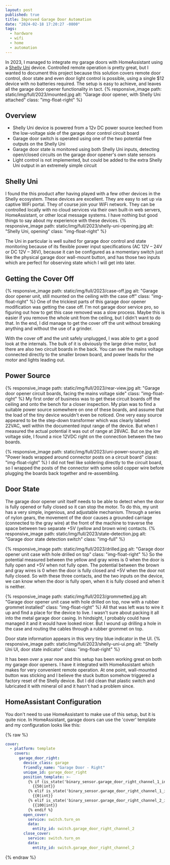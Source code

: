 ```yaml
---
layout: post
published: true
title: Improved Garage Door Automation
date: "2024-02-18 17:20:27 -0800"
tags:
  - hardware
  - wifi
  - home
  - automation
---
```


In 2023, I managed to integrate my garage doors with HomeAssistant using a
[Shelly Uni](https://kb.shelly.cloud/knowledge-base/shelly-uni) device.
Controlled remote operation is pretty great, but I wanted to document this
project because this solution covers remote door control, door state and even
door light control is possible, using a single $12 device with no batteries
required. The setup is easy to achieve, and leaves all the garage door opener
functionality in tact.
{%
  responsive_image path: static/img/full/2023/mounted.jpg
  alt: "Garage door opener, with Shelly Uni attached"
  class: "img-float-right"
%}

## Overview

- Shelly Uni device is powered from a 12v DC power source leeched from the
  low-voltage side of the garage door control circuit board
- Garage door switch is operated using one of the two potential free outputs on
  the Shelly Uni
- Garage door state is monitored using both Shelly Uni inputs, detecting
  open/closed circuits on the garage door opener's own state sensors
- Light control is not implemented, but could be added to the extra Shelly
  Uni output in an extremely simple circuit

<!--more-->

## Shelly Uni

I found the this product after having played with a few other devices in the
Shelly ecosystem. These devices are excellent. They are easy to set up via
captive WiFi portal. They of course join your WiFi network. They can be
controlled locally with no cloud services via their own built-in web servers,
HomeAssistant, or other local message systems. I have nothing but good things
to say about my experience with these devices.
{%
  responsive_image path: static/img/full/2023/shelly-uni-opening.jpg
  alt: "Shelly Uni, opening"
  class: "img-float-right"
%}

The Uni in particular is well suited for garage door control and state
monitoring because of its flexible power input specifications (AC 12V – 24V or
DC 12V – 36V), because it can be configured as a momentary switch just like the
physical garage door wall-mount button, and has those two inputs which are
perfect for observing state which I will get into later.

## Getting the Cover Off

{%
  responsive_image path: static/img/full/2023/case-off.jpg
  alt: "Garage door opener unit, still mounted on the ceiling with the case off"
  class: "img-float-right"
%}
One of the trickiest parts of this garage door opener modification was getting
the case off. I'm not garage door service pro, so figuring out how to get this
case removed was a slow process. Maybe this is easier if you remove the whole
unit from the ceiling, but I didn't want to do that. In the end, I did manage
to get the cover off the unit without breaking anything and without the use of
a grinder.

With the cover off and the unit safely unplugged, I was able to get a good look
at the internals. The bulk of it is obviously the large drive motor, but there
are also two circuit boards in the back. You can see the mains voltage
connected directly to the smaller brown board, and power leads for the motor
and lights leading out.

## Power Source

{%
  responsive_image path: static/img/full/2023/rear-view.jpg
  alt: "Garage door opener circuit boards, facing the mains voltage side"
  class: "img-float-right"
%}
My first order of business was to get these circuit boards off the ceiling and
onto the bench for a closer inspection. My plan was to find a suitable power
source somewhere on one of these boards, and assume that the load of the tiny
device wouldn't even be noticed. One very easy source appeared to be the
step-down transformer which was clearly labeled 22VAC, well within the
documented input range of the device. But when I measured the actual potential
it was out of range at 28VAC. But on the low voltage side, I found a nice 12VDC
right on the connection between the two boards.

{%
  responsive_image path: static/img/full/2023/uni-power-source.jpg
  alt: "Power leads wrapped around connector posts on a circuit board"
  class: "img-float-right"
%}
I did not feel like soldering directly to the circuit board, so I wrapped the
posts of the connector with some solid copper wire before plugging the boards
back together and re-assembling.

## Door State

The garage door opener unit itself needs to be able to detect when the door is
fully opened or fully closed so it can stop the motor. To do this, my unit has
a very simple, ingenious, and adjustable mechanism. Through a series of nylon
gears, the movement of the door causes a grounded carriage (connected to the
gray wire) at the front of the machine to traverse the space between two
separate +5V (yellow and brown wire) contacts.
{%
  responsive_image path: static/img/full/2023/state-detection.jpg
  alt: "Garage door state detection switch"
  class: "img-full"
%}

{%
  responsive_image path: static/img/full/2023/drilled.jpg
  alt: "Garage door opener unit case with hole drilled on top"
  class: "img-float-right"
%}
So the potential measured between the yellow and gray wires is 0 when the door
is fully open and +5V when not fully open. The potential between the brown and
gray wires is 0 when the door is fully closed and +5V when the door not fully
closed. So with these three contacts, and the two inputs on the device, we
can know when the door is fully open, when it is fully closed and when it is
neither.

{%
  responsive_image path: static/img/full/2023/grommetted.jpg
  alt: "Garage door opener unit case with hole drilled on top, now with a rubber grommet installed"
  class: "img-float-right"
%}
All that was left was to wire it up and find a place for the device to live. I
wasn't sure about packing it all into the metal garage door casing. In
hindsight, I probably could have managed it and it would have looked nicer. But
I wound up drilling a hole in the case and routing the cables through a rubber
grommet on top.

Door state information appears in this very tiny blue indicator in the UI.
{%
  responsive_image path: static/img/full/2023/shelly-uni-ui.png
  alt: "Shelly Uni UI, door state indicator"
  class: "img-float-right"
%}

It has been over a year now and this setup has been working great on both my
garage door openers. I have it integrated with HomeAssistant which makes for
very convenient remote operation. At one point, wall-mounted button was
sticking and I believe the stuck button somehow triggered a factory reset of
the Shelly device. But I did clean that plastic switch and lubricated it with
mineral oil and it hasn't had a problem since.

## HomeAssistant Configuration

You don't need to use HomeAssistant to make use of this setup, but it is quite
nice. In HomeAssistant, garage doors can use the 'cover' template and my
configuration looks like this:

{% raw %}

```yml
cover:
  - platform: template
    covers:
      garage_door_right:
        device_class: garage
        friendly_name: "Garage Door - Right"
        unique_id: garage_door_right
        position_template: >-
          {% if (is_state('binary_sensor.garage_door_right_channel_1_input','on') and is_state('binary_sensor.garage_door_right_channel_2_input','on')) %}
            {{50|int}}
          {% elif is_state('binary_sensor.garage_door_right_channel_1_input','on') %}
            {{0|int}}
          {% elif is_state('binary_sensor.garage_door_right_channel_2_input','on') %}
            {{100|int}}
          {% endif %}
        open_cover:
          service: switch.turn_on
          data:
            entity_id: switch.garage_door_right_channel_2
        close_cover:
          service: switch.turn_on
          data:
            entity_id: switch.garage_door_right_channel_2
```

{% endraw %}
